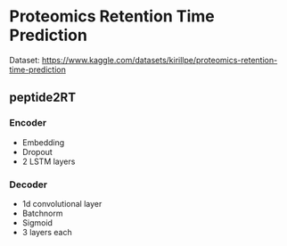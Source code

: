 # Proteomics Retention Time Prediction

Dataset: https://www.kaggle.com/datasets/kirillpe/proteomics-retention-time-prediction

## peptide2RT

### Encoder

* Embedding
* Dropout
* 2 LSTM layers

### Decoder

* 1d convolutional layer
* Batchnorm
* Sigmoid
* 3 layers each